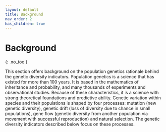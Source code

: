 ```yaml
---
layout: default
title: Background
nav_order: 2
has_children: true
---
```


# Background
{: .no_toc }

This section offers background on the population genetics rationale behind the genetic diversity indicators. Population genetics is a science that has existed for more than 100 years.  It is based in the mathematics of inheritance and probability, and many thousands of experiments and observational studies. Because of these characteristics, it is a science with strong theoretical foundations and predictive ability. Genetic variation within species and their populations is shaped by four processes: mutation (new genetic diversity), genetic drift (loss of diversity due to chance in small populations), gene flow (genetic diversity from another population via movement with successful reproduction) and natural selection. The genetic diversity indicators described below focus on these processes.



